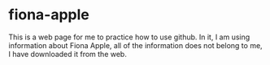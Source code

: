 # fiona-apple
This is a web page for me to practice how to use github. In it, I am using information about Fiona Apple, all of the information does not belong to me, I have downloaded it from the web.
